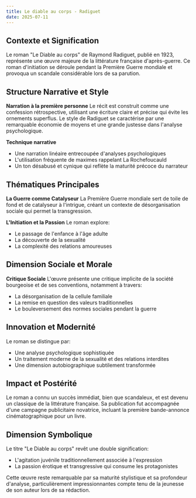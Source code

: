 ```yaml
---
title: Le diable au corps - Radiguet
date: 2025-07-11
---
```


## Contexte et Signification

Le roman "Le Diable au corps" de Raymond Radiguet, publié en 1923, représente une œuvre majeure de la littérature française d'après-guerre. Ce roman d'initiation se déroule pendant la Première Guerre mondiale et provoqua un scandale considérable lors de sa parution.

## Structure Narrative et Style

**Narration à la première personne**
Le récit est construit comme une confession rétrospective, utilisant une écriture claire et précise qui évite les ornements superflus. Le style de Radiguet se caractérise par une remarquable économie de moyens et une grande justesse dans l'analyse psychologique.

**Technique narrative**
- Une narration linéaire entrecoupée d'analyses psychologiques
- L'utilisation fréquente de maximes rappelant La Rochefoucauld
- Un ton désabusé et cynique qui reflète la maturité précoce du narrateur

## Thématiques Principales

**La Guerre comme Catalyseur**
La Première Guerre mondiale sert de toile de fond et de catalyseur à l'intrigue, créant un contexte de désorganisation sociale qui permet la transgression.

**L'Initiation et la Passion**
Le roman explore:
- Le passage de l'enfance à l'âge adulte
- La découverte de la sexualité
- La complexité des relations amoureuses

## Dimension Sociale et Morale

**Critique Sociale**
L'œuvre présente une critique implicite de la société bourgeoise et de ses conventions, notamment à travers:
- La désorganisation de la cellule familiale
- La remise en question des valeurs traditionnelles
- Le bouleversement des normes sociales pendant la guerre

## Innovation et Modernité

Le roman se distingue par:
- Une analyse psychologique sophistiquée
- Un traitement moderne de la sexualité et des relations interdites
- Une dimension autobiographique subtilement transformée

## Impact et Postérité

Le roman a connu un succès immédiat, bien que scandaleux, et est devenu un classique de la littérature française. Sa publication fut accompagnée d'une campagne publicitaire novatrice, incluant la première bande-annonce cinématographique pour un livre.

## Dimension Symbolique

Le titre "Le Diable au corps" revêt une double signification:
- L'agitation juvénile traditionnellement associée à l'expression
- La passion érotique et transgressive qui consume les protagonistes

Cette œuvre reste remarquable par sa maturité stylistique et sa profondeur d'analyse, particulièrement impressionnantes compte tenu de la jeunesse de son auteur lors de sa rédaction.
